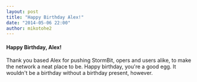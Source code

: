 ```yaml
---
layout: post
title: "Happy Birthday Alex!"
date: "2014-05-06 22:00"
author: mikotohe2
---
```


#### Happy Birthday, Alex!
Thank you based Alex for pushing StormBit, opers and users alike, to make the network a neat place to be. Happy birthday, you're a good egg. It wouldn't be a birthday without a birthday present, however.

<!-- [![Imgur](//i.imgur.com/boIKFUls.png)](//i.imgur.com/boIKFUl.png) -->
